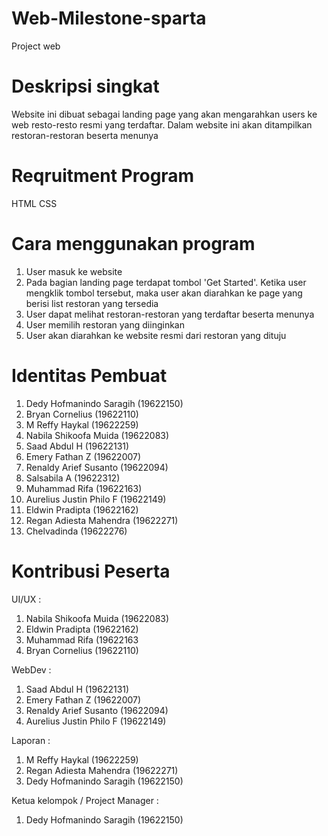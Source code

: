 # Web-Milestone-sparta
Project web
 
# Deskripsi singkat
Website ini dibuat sebagai landing page yang akan mengarahkan users ke web resto-resto resmi yang terdaftar. Dalam website ini akan ditampilkan restoran-restoran beserta menunya

# Reqruitment Program
HTML
CSS

# Cara menggunakan program
1. User masuk ke website 
2. Pada bagian landing page terdapat tombol 'Get Started'. Ketika user mengklik tombol tersebut, maka user akan diarahkan ke page yang berisi list restoran yang tersedia
3. User dapat melihat restoran-restoran yang terdaftar beserta menunya
4. User memilih restoran yang diinginkan
5. User akan diarahkan ke website resmi dari restoran yang dituju

# Identitas Pembuat
1. Dedy Hofmanindo Saragih (19622150)
2. Bryan Cornelius (19622110)
3. M Reffy Haykal (19622259)
4. Nabila Shikoofa Muida (19622083)
5. Saad Abdul H (19622131)
6. Emery Fathan Z (19622007)
7. Renaldy Arief Susanto (19622094)
8. Salsabila A (19622312)
9. Muhammad Rifa (19622163)
10. Aurelius Justin Philo F (19622149)
11. Eldwin Pradipta (19622162) 
12. Regan Adiesta Mahendra (19622271)
13. Chelvadinda (19622276)

# Kontribusi Peserta
UI/UX : 
1.  Nabila Shikoofa Muida (19622083)
2.  Eldwin Pradipta (19622162)
3.  Muhammad Rifa (19622163
4.  Bryan Cornelius (19622110)

WebDev : 
1. Saad Abdul H (19622131)
2. Emery Fathan Z (19622007)
3. Renaldy Arief Susanto (19622094)
4. Aurelius Justin Philo F (19622149)

Laporan : 
1. M Reffy Haykal (19622259)
2. Regan Adiesta Mahendra (19622271)
3. Dedy Hofmanindo Saragih (19622150)

Ketua kelompok / Project Manager :
1. Dedy Hofmanindo Saragih (19622150)
    
